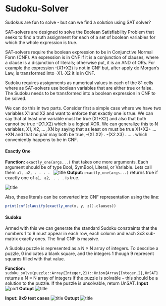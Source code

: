 # Sudoku-Solver
Sudokus are fun to solve - but can we find a solution using SAT solver? 

SAT-solvers are designed to solve the Boolean Satisfiability Problem that seeks to find a truth assignment for each of a set of boolean variables for which the whole expression is true.

SAT-solvers require the boolean expression to be in Conjunctive Normal Form (CNF). An expression is in CNF if it is a conjunction of clauses, where a clause is a disjunction of literals; otherwise put, it is an AND of ORs. For example the expression -(X1+X2) is not in CNF but, 
after apply de Morgan’s Law, is transformed into -X1.-X2 it is in CNF.

Sudoku requires assignments as numerical values in each of the 81 cells where as SAT-solvers use boolean variables that are either true or false. 
The Sudoku needs to be transformed into a boolean expression in CNF to be solved. 

We can do this in two parts. Consider first a simple case where we have two variables X1 and X2 and want to enforce that exactly one is true. We can say that at least one variable must be true (X1+X2) and also that both cannot be true -(X1.X2) which is a logical XOR.
We can generalize this to N variables, X1, X2, ... ,XN by saying that as least on must be true X1+X2+ ... +XN and that no pair may both be true, -(X1.X2) . -(X2.X3) . ... . which conveniently happens to be in CNF.

#### Exactly One
**Function:** 
```exactly_one(args...)``` that takes one more arguments. Each argument should be of type  Bool, SymBool, Literal, or Variable. Lets call them ```a1, a2, . . . . ``` 
![title](images/exact_one_testcases.png)
**Output:**  ```exactly_one(args...)``` returns true if exactly one of ```a1, a2, . . .``` is true.

![title](images/exactly_one.png)

Also, these literals can be converted into CNF representation using the line: 
```julia
print(cnf(clausify(exactly_one(x, y, z)).clauses))
```
#### Sudoku
Armed with this we can generate the standard Sudoku constraints that the numbers 1 to 9 must appear in each row, each column and each 3x3 sub-matrix exactly ones. The final CNF is massive.

A Sudoku puzzle is represented as a N × N array of integers. To describe a puzzle, 0 indicates a blank square, and the integers 1 though 9 represent squares filled with that value.

**Function:**
```sudoku_solve(puzzle::Array{Integer,2})::Union{Array{Integer,2},UnSAT}``` returns a N × N array of integers if the puzzle is solvable – this should be a solution to the puzzle. If the puzzle is unsolvable, return UnSAT.
**Input**
![pic1](images/sudoko_test.png)
**Outupt**
![title](images/sudoko_solve.png)

**Input: 9x9 test cases**
![title](images/9x9.png)
**Outupt**
![title](images/9x9_sol.png)
